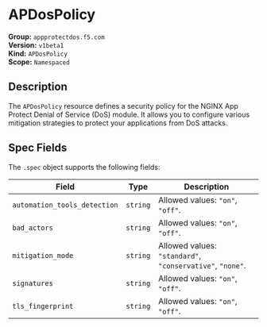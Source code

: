 # APDosPolicy

**Group:** `appprotectdos.f5.com`  
**Version:** `v1beta1`  
**Kind:** `APDosPolicy`  
**Scope:** `Namespaced`

## Description

The `APDosPolicy` resource defines a security policy for the NGINX App Protect Denial of Service (DoS) module. It allows you to configure various mitigation strategies to protect your applications from DoS attacks.

## Spec Fields

The `.spec` object supports the following fields:

| Field | Type | Description |
|---|---|---|
| `automation_tools_detection` | `string` | Allowed values: `"on"`, `"off"`. |
| `bad_actors` | `string` | Allowed values: `"on"`, `"off"`. |
| `mitigation_mode` | `string` | Allowed values: `"standard"`, `"conservative"`, `"none"`. |
| `signatures` | `string` | Allowed values: `"on"`, `"off"`. |
| `tls_fingerprint` | `string` | Allowed values: `"on"`, `"off"`. |
